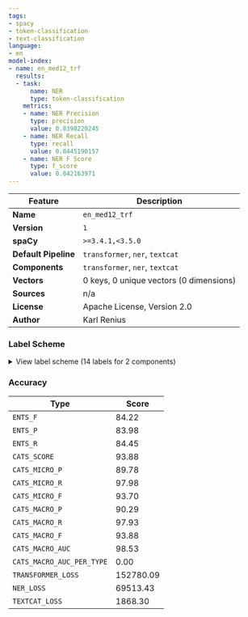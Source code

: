 ```yaml
---
tags:
- spacy
- token-classification
- text-classification
language:
- en
model-index:
- name: en_med12_trf
  results:
  - task:
      name: NER
      type: token-classification
    metrics:
    - name: NER Precision
      type: precision
      value: 0.8398220245
    - name: NER Recall
      type: recall
      value: 0.8445190157
    - name: NER F Score
      type: f_score
      value: 0.842163971
---
```

| Feature | Description |
| --- | --- |
| **Name** | `en_med12_trf` |
| **Version** | `1` |
| **spaCy** | `>=3.4.1,<3.5.0` |
| **Default Pipeline** | `transformer`, `ner`, `textcat` |
| **Components** | `transformer`, `ner`, `textcat` |
| **Vectors** | 0 keys, 0 unique vectors (0 dimensions) |
| **Sources** | n/a |
| **License** | Apache License, Version 2.0 |
| **Author** | Karl Renius |

### Label Scheme

<details>

<summary>View label scheme (14 labels for 2 components)</summary>

| Component | Labels |
| --- | --- |
| **`ner`** | `Denominator_Unit`, `Denominator_Value`, `Dose_Form`, `Medication_Name`, `NDC`, `Numerator_Unit`, `Numerator_Value`, `Product_Package_Type`, `Product_Package_Type_Value`, `Quantity_Factor_Unit`, `Quantity_Factor_Unit_Value`, `Quantity_Factor_Value` |
| **`textcat`** | `OTHER`, `MEDICATION` |

</details>

### Accuracy

| Type | Score |
| --- | --- |
| `ENTS_F` | 84.22 |
| `ENTS_P` | 83.98 |
| `ENTS_R` | 84.45 |
| `CATS_SCORE` | 93.88 |
| `CATS_MICRO_P` | 89.78 |
| `CATS_MICRO_R` | 97.98 |
| `CATS_MICRO_F` | 93.70 |
| `CATS_MACRO_P` | 90.29 |
| `CATS_MACRO_R` | 97.93 |
| `CATS_MACRO_F` | 93.88 |
| `CATS_MACRO_AUC` | 98.53 |
| `CATS_MACRO_AUC_PER_TYPE` | 0.00 |
| `TRANSFORMER_LOSS` | 152780.09 |
| `NER_LOSS` | 69513.43 |
| `TEXTCAT_LOSS` | 1868.30 |